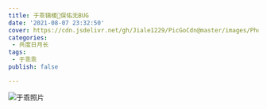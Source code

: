 ```yaml
---
title: 于乖镇楼🙏保佑无BUG
date: '2021-08-07 23:32:50'
cover: https://cdn.jsdelivr.net/gh/Jiale1229/PicGoCdn@master/images/Photo/Photo7.jpg
categories:
 - 共度日月长
tags:
 - 于乖乖
publish: false

---
```

![于乖照片](https://cdn.jsdelivr.net/gh/Jiale1229/PicGoCdn@master/images/Photo/Photo5.jpg)